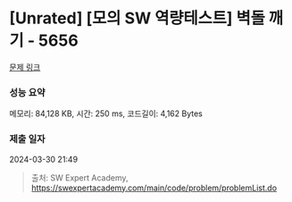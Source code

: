 # [Unrated] [모의 SW 역량테스트] 벽돌 깨기 - 5656 

[문제 링크](https://swexpertacademy.com/main/code/problem/problemDetail.do?contestProbId=AWXRQm6qfL0DFAUo) 

### 성능 요약

메모리: 84,128 KB, 시간: 250 ms, 코드길이: 4,162 Bytes

### 제출 일자

2024-03-30 21:49



> 출처: SW Expert Academy, https://swexpertacademy.com/main/code/problem/problemList.do
